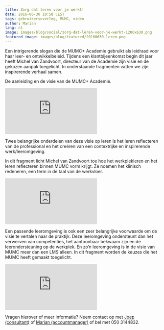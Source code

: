 ```yaml
---
title: Zorg dat leren voor je werkt!
date: 2016-06-30 10:58 CEST
tags: gebruikersoverleg, MUMC, video
author: Marian
lang: nl
image: images/blog/social/zorg-dat-leren-voor-je-werkt-1200x630.png
featured_image: images/blog/featured/20160630-leren.png
---
```


Een intrigerende slogan die de MUMC+ Academie gebruikt als leidraad voor haar leer- en ontwikkelbeleid. Tijdens een klantbijeenkomst begin dit jaar heeft Michel van Zandvoort, directeur van de Academie zijn visie en de gekozen aanpak toegelicht. In onderstaande fragmenten vatten we zijn inspirerende verhaal samen.

De aanleiding en de visie van de MUMC+ Academie.

<iframe src="https://www.youtube-nocookie.com/embed/9ZdnJv5IKdE?rel=0" frameborder="0" allowfullscreen></iframe>

Twee belangrijke onderdelen van deze visie op leren is het leren reflecteren van de professional en het creëren van een contextrijke en inspirerende werk/leeromgeving.

In dit fragment licht Michel van Zandvoort toe hoe het werkplekleren en het leren reflecteren  binnen MUMC vorm krijgt. Ze noemen het klinisch redeneren, een term in de taal van de werkvloer.

<iframe src="https://www.youtube-nocookie.com/embed/Bfe9VqZseW8?rel=0" frameborder="0" allowfullscreen></iframe>

Een passende leeromgeving is ook een zeer belangrijke voorwaarde om de visie te vertalen naar de praktijk. Deze leeromgeving ondersteunt dan het verwerven van competenties, het aantoonbaar bekwaam zijn en de leerondersteuning op de werkplek. En zo’n leeromgeving is in de visie van MUMC meer dan een LMS alleen. In dit fragment worden de keuzes die het MUMC heeft gemaakt toegelicht.

<iframe src="https://www.youtube-nocookie.com/embed/Ujuq0V31fn0?rel=0" frameborder="0" allowfullscreen></iframe>

Vragen hierover of meer informatie? Neem contact op met [Joep (consultant)](mailto:j.lenglet@defacto.nl) of [Marian (accountmanager)](mailto:m.joustra@defacto.nl) of bel met 050 3144832.
